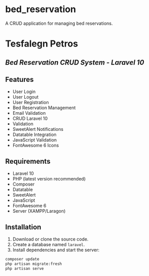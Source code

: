 # bed_reservation
A CRUD application for managing bed reservations.

# Tesfalegn Petros
## _Bed Reservation CRUD System - Laravel 10_

## Features

- User Login
- User Logout
- User Registration
- Bed Reservation Management
- Email Validation
- CRUD Laravel 10
- Validation
- SweetAlert Notifications
- Datatable Integration
- JavaScript Validation
- FontAwesome 6 Icons

## Requirements

- Laravel 10
- PHP (latest version recommended)
- Composer
- Datatable
- SweetAlert
- JavaScript
- FontAwesome 6
- Server (XAMPP/Laragon)

## Installation

1. Download or clone the source code.  
2. Create a database named `laravel`.  
3. Install dependencies and start the server:

```sh
composer update
php artisan migrate:fresh
php artisan serve
